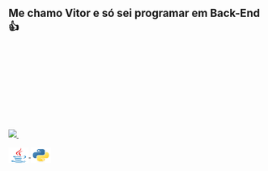 ## Me chamo Vitor e só sei programar em Back-End 👍

<div>
  <a href="https://beacons.ai/Vitordspereira">
    <img height="180em" src="https://github-readme-stats.vercel.app/api?username=vitordspereira&show_icons=true&theme=dracula&include_all_commits=true&count_private-true"/>
    <img height="180em src="https://github-readme-stats.vercel.app/api/top-langs/?username=Vitordspereira&layout=compact&langs_count=16&theme=dracula"/>
</div>
<div style="display: inline_block"><br>
  <img align="center" alt="Vitor-java"  height="30" width="40" src="https://raw.githubusercontent.com/devicons/devicon/master/icons/java/java-original.svg">
  <img align="center" alt="Vitor-python"  height="30" width="40" src="https://raw.githubusercontent.com/devicons/devicon/master/icons/python/python-original.svg">
</div>

